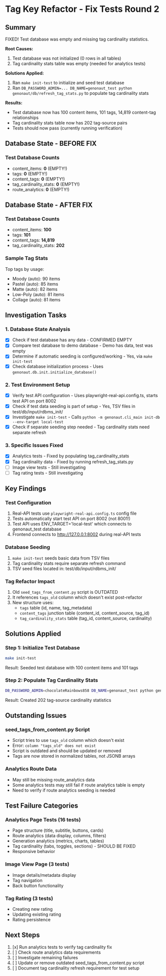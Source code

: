 # Tag Key Refactor - Fix Tests Round 2

## Summary

FIXED! Test database was empty and missing tag cardinality statistics.

**Root Causes:**
1. Test database was not initialized (0 rows in all tables)
2. Tag cardinality stats table was empty (needed for analytics tests)

**Solutions Applied:**
1. Ran `make init-test` to initialize and seed test database
2. Ran `DB_PASSWORD_ADMIN=... DB_NAME=genonaut_test python genonaut/db/refresh_tag_stats.py` to populate tag cardinality stats

**Results:**
- Test database now has 100 content items, 101 tags, 14,819 content-tag relationships
- Tag cardinality stats table now has 202 tag-source pairs
- Tests should now pass (currently running verification)

## Database State - BEFORE FIX

### Test Database Counts
- content_items: **0** (EMPTY!)
- tags: **0** (EMPTY!)
- content_tags: **0** (EMPTY!)
- tag_cardinality_stats: **0** (EMPTY!)
- route_analytics: **0** (EMPTY!)

## Database State - AFTER FIX

### Test Database Counts
- content_items: **100**
- tags: **101**
- content_tags: **14,819**
- tag_cardinality_stats: **202**

### Sample Tag Stats
Top tags by usage:
- Moody (auto): 90 items
- Pastel (auto): 85 items
- Matte (auto): 82 items
- Low-Poly (auto): 81 items
- Collage (auto): 81 items

## Investigation Tasks

### 1. Database State Analysis
- [x] Check if test database has any data - CONFIRMED EMPTY
- [x] Compare test database to demo database - Demo has data, test was empty
- [x] Determine if automatic seeding is configured/working - Yes, via `make init-test`
- [x] Check database initialization process - Uses `genonaut.db.init.initialize_database()`

### 2. Test Environment Setup
- [x] Verify test API configuration - Uses playwright-real-api.config.ts, starts test API on port 8002
- [x] Check if test data seeding is part of setup - Yes, TSV files in test/db/input/rdbms_init/
- [x] Investigate `make init-test` - Calls `python -m genonaut.cli_main init-db --env-target local-test`
- [x] Check if separate seeding step needed - Tag cardinality stats need separate refresh

### 3. Specific Issues Fixed
- [x] Analytics tests - Fixed by populating tag_cardinality_stats
- [x] Tag cardinality data - Fixed by running refresh_tag_stats.py
- [ ] Image view tests - Still investigating
- [ ] Tag rating tests - Still investigating

## Key Findings

### Test Configuration
1. Real-API tests use `playwright-real-api.config.ts` config file
2. Tests automatically start test API on port 8002 (not 8001!)
3. Test API uses ENV_TARGET='local-test' which connects to genonaut_test database
4. Frontend connects to http://127.0.0.1:8002 during real-API tests

### Database Seeding
1. `make init-test` seeds basic data from TSV files
2. Tag cardinality stats require separate refresh command
3. TSV seed files located in: test/db/input/rdbms_init/

### Tag Refactor Impact
1. Old `seed_tags_from_content.py` script is OUTDATED
2. It references `tags_old` column which doesn't exist post-refactor
3. New structure uses:
   - `tags` table (id, name, tag_metadata)
   - `content_tags` junction table (content_id, content_source, tag_id)
   - `tag_cardinality_stats` table (tag_id, content_source, cardinality)

## Solutions Applied

### Step 1: Initialize Test Database
```bash
make init-test
```
Result: Seeded test database with 100 content items and 101 tags

### Step 2: Populate Tag Cardinality Stats
```bash
DB_PASSWORD_ADMIN=chocolateRainbows858 DB_NAME=genonaut_test python genonaut/db/refresh_tag_stats.py
```
Result: Created 202 tag-source cardinality statistics

## Outstanding Issues

### seed_tags_from_content.py Script
- Script tries to use `tags_old` column which doesn't exist
- Error: `column "tags_old" does not exist`
- Script is outdated and should be updated or removed
- Tags are now stored in normalized tables, not JSONB arrays

### Analytics Route Data
- May still be missing route_analytics data
- Some analytics tests may still fail if route analytics table is empty
- Need to verify if route analytics seeding is needed

## Test Failure Categories

### Analytics Page Tests (16 tests)
- Page structure (title, subtitle, buttons, cards)
- Route analytics (data display, columns, filters)
- Generation analytics (metrics, charts, tables)
- Tag cardinality (tabs, toggles, sections) - SHOULD BE FIXED
- Responsive behavior

### Image View Page (3 tests)
- Image details/metadata display
- Tag navigation
- Back button functionality

### Tag Rating (3 tests)
- Creating new rating
- Updating existing rating
- Rating persistence

## Next Steps

1. [x] Run analytics tests to verify tag cardinality fix
2. [ ] Check route analytics data requirements
3. [ ] Investigate remaining failures
4. [ ] Update or remove outdated seed_tags_from_content.py script
5. [ ] Document tag cardinality refresh requirement for test setup